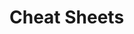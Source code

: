                                                                                                   
# Cheat Sheets           

   





